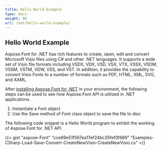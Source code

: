 ```yaml
---
title: Hello World Example
type: docs
weight: 90
url: /net/hello-world-example/
---
```


## **Hello World Example**
Aspose.Font for .NET has rich features to create, open, edit and convert Microsoft Visio files using C# and other .NET languages. It supports a wide set of Visio file formats including VSDX, VDX, VSD, VSX, VTX, VSSX, VSDM, VSSM, VSTM, VDW, VSS, and VST. In addition, it provides the capability to convert Visio Fonts to a number of formats such as PDF, HTML, XML, SVG, and XAML.

After [installing Aspose.Font for .NET](/Font/net/installation/) in your environment, the following steps can be used to see how Aspose.Font API is utilized in .NET applications.

1. Instantiate a Font object
1. Use the Save method of Font class object to save the file to disc

The following code snippet is a Hello World program to exhibit the working of Aspose.Font for .NET API. 

{{< gist "aspose-Font" "cce69e51f567ea17ef24bc35fef0f689" "Examples-CSharp-Load-Save-Convert-CreateNewVisio-CreateNewVisio.cs" >}}
